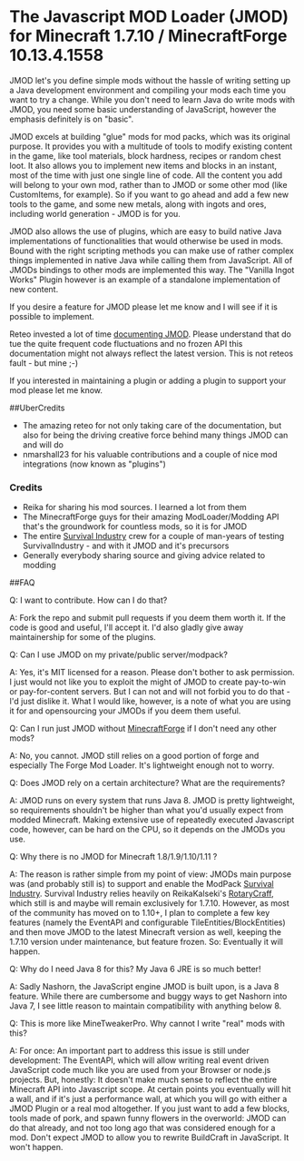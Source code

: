 # The Javascript MOD Loader (JMOD) for Minecraft 1.7.10 / MinecraftForge 10.13.4.1558

JMOD let's you define simple mods without the hassle of writing setting up a Java development environment and compiling your mods each time you want to try a change. While you don't need to learn Java do write mods with JMOD, you need some basic understanding of JavaScript, however the emphasis definitely is on "basic".

JMOD excels at building "glue" mods for mod packs, which was its original purpose. It provides you with a multitude of tools to modify existing content in the game, like tool materials, block hardness, recipes or random chest loot. It also allows you to implement new items and blocks in an instant, most of the time with just one single line of code. All the content you add will belong to your own mod, rather than to JMOD or some other mod (like CustomItems, for example). So if you want to go ahead and add a few new tools to the game, and some new metals, along with ingots and ores, including world generation - JMOD is for you.

JMOD also allows the use of plugins, which are easy to build native Java implementations of functionalities that would otherwise be used in mods. Bound with the right scripting methods you can make use of rather complex things implemented in native Java while calling them from JavaScript. All of JMODs bindings to other mods are implemented this way. The "Vanilla Ingot Works" Plugin however is an example of a standalone implementation of new content.

If you desire a feature for JMOD please let me know and I will see if it is possible to implement.

Reteo invested a lot of time [documenting JMOD](https://github.com/SvenKayser/JMOD/blob/indev/Documentation/JMOD.pdf). Please understand that do tue the quite frequent code fluctuations and no frozen API this documentation might not always reflect the latest version. This is not reteos fault - but mine ;-)

If you interested in maintaining a plugin or adding a plugin to support your mod please let me know.

##UberCredits

- The amazing reteo for not only taking care of the documentation, but also for being the driving creative force behind many things JMOD can and will do
- nmarshall23 for his valuable contributions and a couple of nice mod integrations (now known as "plugins")

### Credits
- Reika for sharing his mod sources. I learned a lot from them
- The MinecraftForge guys for their amazing ModLoader/Modding API that's the groundwork for countless mods, so it is for JMOD
- The entire [Survival Industry](https://github.com/reteo/Survival-Industry) crew for a couple of man-years of testing SurvivalIndustry - and with it JMOD and it's precursors
- Generally everybody sharing source and giving advice related to modding

##FAQ

Q: I want to contribute. How can I do that?

A: Fork the repo and submit pull requests if you deem them worth it. If the code is good and useful, I'll accept it. I'd also gladly give away maintainership for some of the plugins.


Q: Can I use JMOD on my private/public server/modpack?

A: Yes, it's MIT licensed for a reason. Please don't bother to ask permission. I just would not like you to exploit the might of JMOD to create pay-to-win or pay-for-content servers. But I can not and will not forbid you to do that - I'd just dislike it. What I would like, however, is a note of what you are using it for and opensourcing your JMODs if you deem them useful.


Q: Can I run just JMOD without [MinecraftForge](https://github.com/MinecraftForge) if I don't need any other mods?

A: No, you cannot. JMOD still relies on a good portion of forge and especially The Forge Mod Loader. It's lightweight enough not to worry.


Q: Does JMOD rely on a certain architecture? What are the requirements?

A: JMOD runs on every system that runs Java 8. JMOD is pretty lightweight, so requirements shouldn't be higher than what you'd usually expect from modded Minecraft. Making extensive use of repeatedly executed Javascript code, however, can be hard on the CPU, so it depends on the JMODs you use.


Q: Why there is no JMOD for Minecraft 1.8/1.9/1.10/1.11 ?

A: The reason is rather simple from my point of view: JMODs main purpose was (and probably still is) to support and enable the ModPack [Survival Industry](https://github.com/reteo/Survival-Industry). Survival Industry relies heavily on ReikaKalseki's [RotaryCraff](https://github.com/ReikaKalseki/RotaryCraft), which still is and maybe will remain exclusively for 1.7.10. However, as most of the community has moved on to 1.10+, I plan to complete a few key features (namely the EventAPI and configurable TileEntities/BlockEntities) and then move JMOD to the latest Minecraft version as well, keeping the 1.7.10 version under maintenance, but feature frozen. So: Eventually it will happen.


Q: Why do I need Java 8 for this? My Java 6 JRE is so much better!

A: Sadly Nashorn, the JavaScript engine JMOD is built upon, is a Java 8 feature. While there are cumbersome and buggy ways to get Nashorn into Java 7, I see little reason to maintain compatibility with anything below 8.


Q: This is more like MineTweakerPro. Why cannot I write "real" mods with this?

A: For once: An important part to address this issue is still under development: The EventAPI, which will allow writing real event driven JavaScript code much like you are used from your Browser or node.js projects. But, honestly: It doesn't make much sense to reflect the entire Minecraft API into Javascript scope. At certain points you eventually will hit a wall, and if it's just a performance wall, at which you will go with either a JMOD Plugin or a real mod altogether. If you just want to add a few blocks, tools made of pork, and spawn funny flowers in the overworld: JMOD can do that already, and not too long ago that was considered enough for a mod. Don't expect JMOD to allow you to rewrite BuildCraft in JavaScript. It won't happen.

